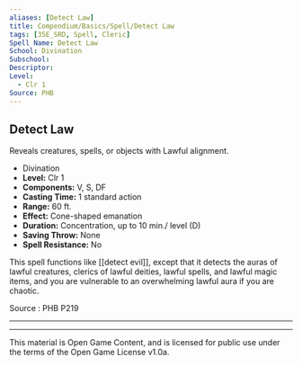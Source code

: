 ```yaml
---
aliases: [Detect Law]
title: Compendium/Basics/Spell/Detect Law
tags: [35E_SRD, Spell, Cleric]
Spell Name: Detect Law
School: Divination
Subschool: 
Descriptor: 
Level:
  - Clr 1
Source: PHB
---
```



## Detect Law

Reveals creatures, spells, or objects with Lawful alignment.

*   Divination
*   **Level:** Clr 1
*   **Components:** V, S, DF
*   **Casting Time:** 1 standard action
*   **Range:** 60 ft.
*   **Effect:** Cone-shaped emanation
*   **Duration:** Concentration, up to 10 min./ level (D)
*   **Saving Throw:** None
*   **Spell Resistance:** No

This spell functions like [[detect evil]], except that it detects the auras of lawful creatures, clerics of lawful deities, lawful spells, and lawful magic items, and you are vulnerable to an overwhelming lawful aura if you are chaotic.

Source : PHB P219

---

---

This material is Open Game Content, and is licensed for public use under
the terms of the Open Game License v1.0a.
